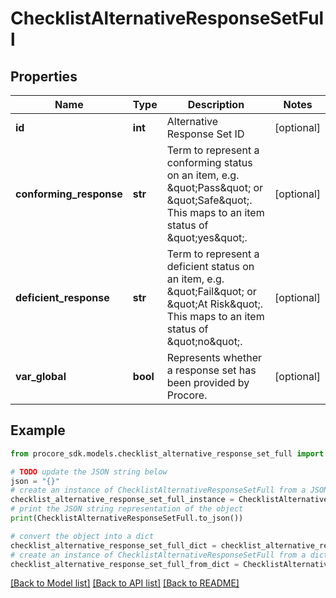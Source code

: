 # ChecklistAlternativeResponseSetFull


## Properties

Name | Type | Description | Notes
------------ | ------------- | ------------- | -------------
**id** | **int** | Alternative Response Set ID | [optional] 
**conforming_response** | **str** | Term to represent a conforming status on an item, e.g. \&quot;Pass\&quot; or \&quot;Safe\&quot;. This maps to an item status of \&quot;yes\&quot;. | [optional] 
**deficient_response** | **str** | Term to represent a deficient status on an item, e.g. \&quot;Fail\&quot; or \&quot;At Risk\&quot;.  This maps to an item status of \&quot;no\&quot;. | [optional] 
**var_global** | **bool** | Represents whether a response set has been provided by Procore. | [optional] 

## Example

```python
from procore_sdk.models.checklist_alternative_response_set_full import ChecklistAlternativeResponseSetFull

# TODO update the JSON string below
json = "{}"
# create an instance of ChecklistAlternativeResponseSetFull from a JSON string
checklist_alternative_response_set_full_instance = ChecklistAlternativeResponseSetFull.from_json(json)
# print the JSON string representation of the object
print(ChecklistAlternativeResponseSetFull.to_json())

# convert the object into a dict
checklist_alternative_response_set_full_dict = checklist_alternative_response_set_full_instance.to_dict()
# create an instance of ChecklistAlternativeResponseSetFull from a dict
checklist_alternative_response_set_full_from_dict = ChecklistAlternativeResponseSetFull.from_dict(checklist_alternative_response_set_full_dict)
```
[[Back to Model list]](../README.md#documentation-for-models) [[Back to API list]](../README.md#documentation-for-api-endpoints) [[Back to README]](../README.md)


